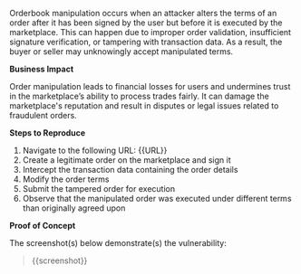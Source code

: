 Orderbook manipulation occurs when an attacker alters the terms of an order after it has been signed by the user but before it is executed by the marketplace. This can happen due to improper order validation, insufficient signature verification, or tampering with transaction data. As a result, the buyer or seller may unknowingly accept manipulated terms.

**Business Impact**  

Order manipulation leads to financial losses for users and undermines trust in the marketplace’s ability to process trades fairly. It can damage the marketplace's reputation and result in disputes or legal issues related to fraudulent orders.

**Steps to Reproduce**  

1. Navigate to the following URL: {{URL}}
1. Create a legitimate order on the marketplace and sign it
1. Intercept the transaction data containing the order details
1.  Modify the order terms
1. Submit the tampered order for execution
1. Observe that the manipulated order was executed under different terms than originally agreed upon

**Proof of Concept**

The screenshot(s) below demonstrate(s) the vulnerability:
>
> {{screenshot}}
